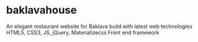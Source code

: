 # baklavahouse
An elegant restaurant website for Baklava build with latest web technologies HTML5, CSS3, JS, jQuery, Materializecss Front end framework
